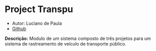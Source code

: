# Project Transpu
* Autor: Luciano de Paula
* [Github](https://github.com/lucianodevapi/project-transpu-01/tree/master)

**Descrição:**
Modulo de um sistema composto de três projetos para um sistema de rastreamento de veículo de transporte público.



